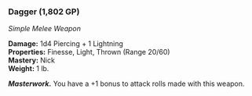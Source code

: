 ### Dagger (1,802 GP)
*Simple Melee Weapon*  

**Damage:** 1d4 Piercing + 1 Lightning  
**Properties:** Finesse, Light, Thrown (Range 20/60)  
**Mastery:** Nick  
**Weight:** 1 lb.

***Masterwork.*** You have a +1 bonus to attack rolls made with this weapon.